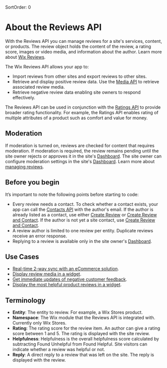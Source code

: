 SortOrder: 0
# About the Reviews API

With the Reviews API you can manage reviews for a site's services, content, or products. The review object holds the content of the review, a rating score, images or video media, and information about the author. Learn more about [Wix Reviews](https://support.wix.com/en/article/wix-stores-adding-and-setting-up-wix-reviews).

The Wix Reviews API allows your app to:

- Import reviews from other sites and export reviews to other sites.
- Retrieve and display positive review data. Use the [Media API](https://dev.wix.com/api/rest/media) to retrieve associated review media.
- Retrieve negative review data enabling site owners to respond effectively.

The Reviews API can be used in conjunction with the [Ratings API](https://dev.wix.com/api/rest/ratings) to provide broader rating functionality. For example, the Ratings API enables rating of multiple attributes of a product such as comfort and value for money.

## Moderation

If moderation is turned on, reviews are checked for content that requires moderation. If moderation is required, the review remains pending until the site owner rejects or approves it in the site's [Dashboard](https://www.wix.com/my-account/site-selector/?buttonText=Select%20Site&title=Select%20a%20Site&autoSelectOnSingleSite=true&actionUrl=https:%2F%2Fwww.wix.com%2Fdashboard%2F%7B%7BmetaSiteId%7D%7D%2Freviews/pending). 
The site owner can configure moderation settings in the site's [Dashboard](https://www.wix.com/my-account/site-selector/?buttonText=Select%20Site&title=Select%20a%20Site&autoSelectOnSingleSite=true&actionUrl=https:%2F%2Fwww.wix.com%2Fdashboard%2F%7B%7BmetaSiteId%7D%7D%2Freviews/settings/moderation).  Learn more about [managing reviews](https://support.wix.com/en/article/wix-stores-managing-wix-reviews).

## Before you begin
It’s important to note the following points before starting to code:

- Every review needs a contact. To check whether a contact exists, your app can call the [Contacts API](https://dev.wix.com/api/rest/contacts) with the author's email. If the author is already listed as a contact, use either [Create Review](https://dev.wix.com/api/rest/reviews/create-review) or [Create Review and Contact](https://dev.wix.com/api/rest/reviews/create-review-and-contact). If the author is not yet a site contact, use [Create Review and Contact](https://dev.wix.com/api/rest/reviews/create-review-and-contact).  
- A review author is limited to one review per entity. Duplicate reviews receive an error response.
- Replying to a review is available only in the site owner's [Dashboard](https://www.wix.com/my-account/site-selector/?buttonText=Select%20Site&title=Select%20a%20Site&autoSelectOnSingleSite=true&actionUrl=https:%2F%2Fwww.wix.com%2Fdashboard%2F%7B%7BmetaSiteId%7D%7D%2Freviews/pending).

## Use Cases
- [Real-time 2-way sync with an eCommerce solution](https://dev.wix.com/api/rest/reviews/sample-flows#reviews_sample-flows_real-time-2-way-sync-with-an-ecommerce-solution).
- [Display review media in a widget](https://dev.wix.com/api/rest/reviews/sample-flows#reviews_sample-flows_display-review-media-in-a-widget).
- [Get immediate updates of negative customer feedback](https://dev.wix.com/api/rest/reviews/sample-flows#reviews_sample-flows_get-immediate-updates-of-negative-customer-feedback).
- [Display the most helpful product reviews in a widget](https://dev.wix.com/api/rest/reviews/sample-flows#reviews_sample-flows_display-the-most-helpful-product-reviews-in-a-widget).

## Terminology

- **Entity**: The entity to review. For example, a Wix Stores product.  
- **Namespace**: The Wix module that the Reviews API is integrated with. Currently only Wix Stores.
- **Rating**: The rating score for the review item. An author can give a rating score between 1 and 5. The rating is displayed with the site review.  
- **Helpfulness**: Helpfulness is the overall helpfulness score calculated by subtracting Found Unhelpful from Found Helpful. Site visitors can indicate whether a review was helpful or not.  
- **Reply**: A direct reply to a review that was left on the site. The reply is displayed with the review.  